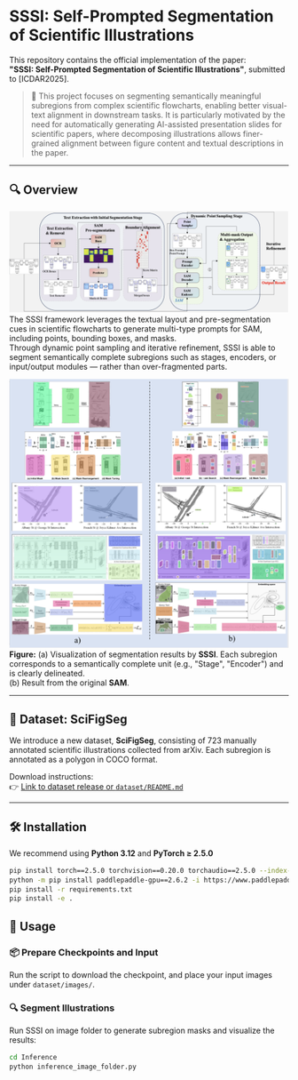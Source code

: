 # SSSI: Self-Prompted Segmentation of Scientific Illustrations

This repository contains the official implementation of the paper:  
**"SSSI: Self-Prompted Segmentation of Scientific Illustrations"**, submitted to [ICDAR2025].

> 📌 This project focuses on segmenting semantically meaningful subregions from complex scientific flowcharts, enabling better visual-text alignment in downstream tasks.
It is particularly motivated by the need for automatically generating AI-assisted presentation slides for scientific papers, where decomposing illustrations allows finer-grained alignment between figure content and textual descriptions in the paper.


---

## 🔍 Overview
![SSSI architecture](assets/framework.png?raw=true)
The SSSI framework leverages the textual layout and pre-segmentation cues in scientific flowcharts to generate multi-type prompts for SAM, including points, bounding boxes, and masks.  
Through dynamic point sampling and iterative refinement, SSSI is able to segment semantically complete subregions such as stages, encoders, or input/output modules — rather than over-fragmented parts.

![SSSI result](assets/result.png?raw=true)
**Figure:** (a) Visualization of segmentation results by **SSSI**. Each subregion corresponds to a semantically complete unit (e.g., "Stage", "Encoder") and is clearly delineated.  
(b) Result from the original **SAM**.

---

## 📁 Dataset: SciFigSeg

We introduce a new dataset, **SciFigSeg**, consisting of 723 manually annotated scientific illustrations collected from arXiv. Each subregion is annotated as a polygon in COCO format.

Download instructions:  
👉 [Link to dataset release or `dataset/README.md`](./dataset/README.md)

---

## 🛠 Installation
We recommend using **Python 3.12** and **PyTorch ≥ 2.5.0**
```bash
pip install torch==2.5.0 torchvision==0.20.0 torchaudio==2.5.0 --index-url https://download.pytorch.org/whl/cu118
python -m pip install paddlepaddle-gpu==2.6.2 -i https://www.paddlepaddle.org.cn/packages/stable/cu118/
pip install -r requirements.txt
pip install -e .
```

## 🚀 Usage

### 📦 Prepare Checkpoints and Input

Run the script to download the checkpoint, and place your input images under `dataset/images/`.

### 🔍 Segment Illustrations

Run SSSI on image folder to generate subregion masks and visualize the results:

```bash
cd Inference
python inference_image_folder.py
```
